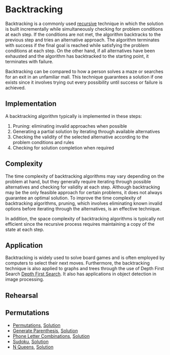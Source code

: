 # Backtracking

Backtracking is a commonly used [recursive](../recursion) technique in which the solution is built incrementally while simultaneously checking for problem conditions at each step. If the conditions are not met, the algorithm backtracks to the previous step and tries an alternative approach. The algorithm terminates with success if the final goal is reached while satisfying the problem conditions at each step. On the other hand, if all alternatives have been exhausted and the algorithm has backtracked to the starting point, it terminates with failure.

Backtracking can be compared to how a person solves a maze or searches for an exit in an unfamiliar mall. This technique guarantees a solution if one exists since it involves trying out every possibility until success or failure is achieved.

## Implementation

A backtracking algorithm typically is implemented in these steps:

1. Pruning: eliminating invalid approaches when possible
2. Generating a partial solution by iterating through available alternatives
3. Checking the validity of the selected alternative according to the problem conditions and rules
4. Checking for solution completion when required

## Complexity

The time complexity of backtracking algorithms may vary depending on the problem at hand, but they generally require iterating through possible alternatives and checking for validity at each step. Although backtracking may be the only feasible approach for certain problems, it does not always guarantee an optimal solution. To improve the time complexity of backtracking algorithms, pruning, which involves eliminating known invalid options before iterating through the alternatives, is an effective technique.

In addition, the space complexity of backtracking algorithms is typically not efficient since the recursive process requires maintaining a copy of the state at each step.

## Application

Backtracking is widely used to solve board games and is often employed by computers to select their next moves. Furthermore, the backtracking technique is also applied to graphs and trees through the use of Depth First Search [Depth First Search](../graph/graph#depth-first-search---dfs). It also has applications in object detection in image processing.

## Rehearsal

## Permutations

* [Permutations](permutations_test.go),  [Solution](permutations.go)
* [Generate Parenthesis](generate_parenthesis_test.go), [Solution](generate_parenthesis.go)
* [Phone Letter Combinations](phone_letter_combinations_test.go), [Solution](phone_letter_combinations.go)
* [Sudoku](sudoku_test.go), [Solution](sudoku.go)
* [N Queens](n_queens_test.go), [Solution](n_queens.go)
